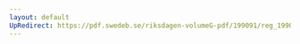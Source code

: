 ```yaml
---
layout: default
UpRedirect: https://pdf.swedeb.se/riksdagen-volumeG-pdf/199091/reg_199091/reg_199091_1027.pdf
---
```

